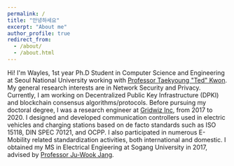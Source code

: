 ```yaml
---
permalink: /
title: "안녕하세요"
excerpt: "About me"
author_profile: true
redirect_from: 
  - /about/
  - /about.html
---
```


Hi! I'm Wayles, 1st year Ph.D Student in Computer Science and Engineering at Seoul National University working with [Professor Taekyoung "Ted" Kwon](https://mmlab.snu.ac.kr/).
My general research interests are in Network Security and Privacy. Currently, I am working on Decentralized Public Key Infrastructure (DPKI) and blockchain consensus algorithms/protocols.
Before pursuing my doctoral degree, I was a research engineer at [Gridwiz Inc](https://www.gridwiz.com/en/solutions/e-mobility), from 2017 to 2020. I designed and developed communication controllers used in electric vehicles and charging stations based on de facto standards such as ISO 15118, DIN SPEC 70121, and OCPP. I also participated in numerous E-Mobility related standardization activities, both international and domestic. I obtained my MS in Electrical Engieering at Sogang University in 2017, advised by [Professor Ju-Wook Jang](http://monet2.sogang.ac.kr/).

